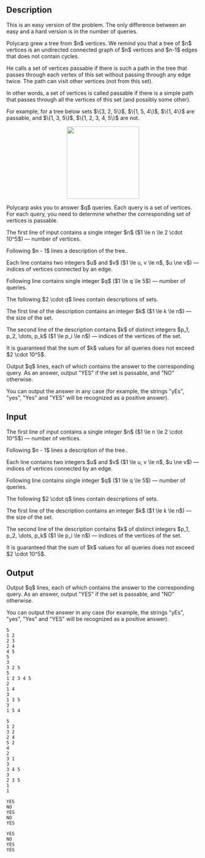 ## Description

<div><p><span class="tex-font-style-bf">This is an easy version of the problem. The only difference between an easy and a hard version is in the number of queries.</span></p><p>Polycarp grew a tree from $n$ vertices. We remind you that a tree of $n$ vertices is an undirected connected graph of $n$ vertices and $n-1$ edges that does not contain cycles.</p><p>He calls a set of vertices <span class="tex-font-style-it">passable</span> if there is such a path in the tree that passes through each vertex of this set without passing through any edge twice. The path can visit other vertices (not from this set).</p><p>In other words, a set of vertices is called <span class="tex-font-style-it">passable</span> if there is a simple path that passes through all the vertices of this set (and possibly some other).</p><p>For example, for a tree below sets $\{3, 2, 5\}$, $\{1, 5, 4\}$, $\{1, 4\}$ are <span class="tex-font-style-it">passable</span>, and $\{1, 3, 5\}$, $\{1, 2, 3, 4, 5\}$ are not.</p><center> <img class="tex-graphics" src="file://YGsi7xeW.png" style="max-width: 100.0%;max-height: 100.0%;" width="189px"> </center><p>Polycarp asks you to answer $q$ queries. Each query is a set of vertices. For each query, you need to determine whether the corresponding set of vertices is <span class="tex-font-style-bf">passable</span>.</p></div><div class="input-specification"><p>The first line of input contains a single integer $n$ ($1 \le n \le 2 \cdot 10^5$) — number of vertices.</p><p>Following $n - 1$ lines a description of the tree..</p><p>Each line contains two integers $u$ and $v$ ($1 \le u, v \le n$, $u \ne v$) — indices of vertices connected by an edge.</p><p>Following line contains single integer $q$ ($1 \le q \le 5$)&nbsp;— number of queries.</p><p>The following $2 \cdot q$ lines contain descriptions of sets.</p><p>The first line of the description contains an integer $k$ ($1 \le k \le n$) — the size of the set.</p><p>The second line of the description contains $k$ of distinct integers $p_1, p_2, \dots, p_k$ ($1 \le p_i \le n$) — indices of the vertices of the set.</p><p>It is guaranteed that the sum of $k$ values for all queries does not exceed $2 \cdot 10^5$.</p></div><div class="output-specification"><p>Output $q$ lines, each of which contains the answer to the corresponding query. As an answer, output "<span class="tex-font-style-tt">YES</span>" if the set is <span class="tex-font-style-bf">passable</span>, and "<span class="tex-font-style-tt">NO</span>" otherwise.</p><p>You can output the answer in any case (for example, the strings "<span class="tex-font-style-tt">yEs</span>", "<span class="tex-font-style-tt">yes</span>", "<span class="tex-font-style-tt">Yes</span>" and "<span class="tex-font-style-tt">YES</span>" will be recognized as a positive answer).</p></div>

## Input

<p>The first line of input contains a single integer $n$ ($1 \le n \le 2 \cdot 10^5$) — number of vertices.</p><p>Following $n - 1$ lines a description of the tree..</p><p>Each line contains two integers $u$ and $v$ ($1 \le u, v \le n$, $u \ne v$) — indices of vertices connected by an edge.</p><p>Following line contains single integer $q$ ($1 \le q \le 5$)&nbsp;— number of queries.</p><p>The following $2 \cdot q$ lines contain descriptions of sets.</p><p>The first line of the description contains an integer $k$ ($1 \le k \le n$) — the size of the set.</p><p>The second line of the description contains $k$ of distinct integers $p_1, p_2, \dots, p_k$ ($1 \le p_i \le n$) — indices of the vertices of the set.</p><p>It is guaranteed that the sum of $k$ values for all queries does not exceed $2 \cdot 10^5$.</p>

## Output

<p>Output $q$ lines, each of which contains the answer to the corresponding query. As an answer, output "<span class="tex-font-style-tt">YES</span>" if the set is <span class="tex-font-style-bf">passable</span>, and "<span class="tex-font-style-tt">NO</span>" otherwise.</p><p>You can output the answer in any case (for example, the strings "<span class="tex-font-style-tt">yEs</span>", "<span class="tex-font-style-tt">yes</span>", "<span class="tex-font-style-tt">Yes</span>" and "<span class="tex-font-style-tt">YES</span>" will be recognized as a positive answer).</p>





```input1
5
1 2
2 3
2 4
4 5
5
3
3 2 5
5
1 2 3 4 5
2
1 4
3
1 3 5
3
1 5 4
```




```input2
5
1 2
3 2
2 4
5 2
4
2
3 1
3
3 4 5
3
2 3 5
1
1
```




```output1
YES
NO
YES
NO
YES
```




```output2
YES
NO
YES
YES
```



